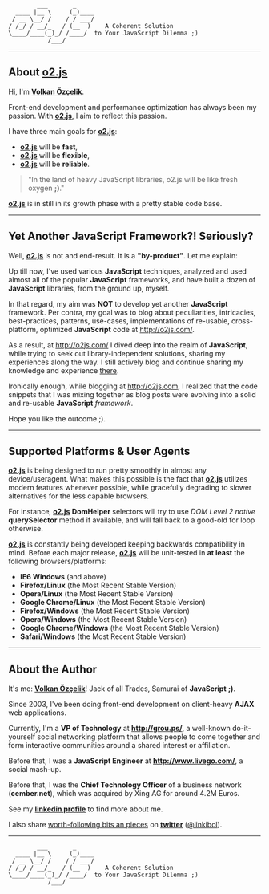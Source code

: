            ___       _
      ____ |__ \     (_)____
     / __ \__/ /    / / ___/
    / /_/ / __/_   / (__  )    A Coherent Solution
    \____/____(_)_/ /____/  to Your JavaScript Dilemma ;)
               /___/

--------------------------------------------------------------------------------

## About **[o2.js][2]**

Hi, I'm **[Volkan Özçelik][1]**.

Front-end development and performance optimization has always been my passion.
With **[o2.js][2]**, I aim to reflect this passion.

I have three main goals for **[o2.js][2]**:

* **[o2.js][2]** will be **fast**,
* **[o2.js][2]** will be **flexible**,
* **[o2.js][2]** will be **reliable**.

> "In the land of heavy JavaScript libraries,
> o2.js will be like fresh oxygen **;)**."

**[o2.js][2]** is in still in its growth phase with a pretty stable code base.

--------------------------------------------------------------------------------

## Yet Another JavaScript Framework?! Seriously?

Well, **[o2.js][2]** is not and end-result. It is a **"by-product"**.
Let me explain:

Up till now, I've used various **JavaScript** techniques, analyzed and used
almost all of the popular **JavaScript** frameworks, and have built a dozen
of **JavaScript** libraries, from the ground up, myself.

In that regard, my aim was **NOT** to develop yet another **JavaScript**
framework. Per contra, my goal was to blog about peculiarities,
intricacies, best-practices, patterns, use-cases, implementations of
re-usable, cross-platform, optimized **JavaScript** code at <http://o2js.com/>.

As a result, at <http://o2js.com/> I dived deep into the realm of
**JavaScript**, while trying to seek out library-independent solutions,
sharing my experiences along the way. I still actively blog and continue
sharing my knowledge and experience [there][2].

Ironically enough, while blogging at <http://o2js.com>, I realized that the code
snippets that I was mixing together as blog posts were evolving into a solid
and re-usable **JavaScript** *framework*.

Hope you like the outcome ;).

--------------------------------------------------------------------------------

## Supported Platforms & User Agents

**[o2.js][2]** is being designed to run pretty smoothly in almost any
device/useragent. What makes this possible is the fact that **[o2.js][2]**
utilizes modern features whenever possible, while gracefully degrading to slower
alternatives for the less capable browsers.

For instance, **[o2.js][2]** **DomHelper** selectors will try to use
*DOM Level 2* *native* **querySelector** method if available, and will fall back
to a good-old for loop otherwise.

**[o2.js][2]** is constantly being developed keeping backwards compatibility in
mind. Before each major release, **[o2.js][2]** will be unit-tested in
**at least** the following browsers/platforms:

* **IE6 Windows** (and above)
* **Firefox/Linux** (the Most Recent Stable Version)
* **Opera/Linux** (the Most Recent Stable Version)
* **Google Chrome/Linux** (the Most Recent Stable Version)
* **Firefox/Windows** (the Most Recent Stable Version)
* **Opera/Windows** (the Most Recent Stable Version)
* **Google Chrome/Windows** (the Most Recent Stable Version)
* **Safari/Windows** (the Most Recent Stable Version)

--------------------------------------------------------------------------------

## About the Author

It's me: **[Volkan Özçelik][1]**!
Jack of all Trades, Samurai of **JavaScript** **;)**.

Since 2003, I've been doing front-end development on client-heavy **AJAX** web
applications.

Currently, I'm a **VP of Technology** at **<http://grou.ps/>**, a well-known
do-it-yourself social networking platform that allows people to come together
and form interactive communities around a shared interest or affiliation.

Before that, I was a **JavaScript Engineer** at **<http://www.livego.com/>**,
a social mash-up.

Before that, I was the **Chief Technology Officer** of a business network
(**cember.net**), which was acquired by Xing AG for around 4.2M Euros.

See my **[linkedin profile][1]** to find more about me.

I also share [worth-following bits an pieces][3] on **[twitter][3]**
([@linkibol][3]).

[1]: http://linkedin.com/in/volkanozcelik "Volkan Özçelik (LinkedIn)"
[2]: http://o2js.com/ "o2js.com - A Coherent Solution to Your JavaScript Dilemma"
[3]: http://twitter.com/linkibol "linkibol.com - Web2.0 Social Bookmarking"

--------------------------------------------------------------------------------
            ___       _
      ____ |__ \     (_)____
     / __ \__/ /    / / ___/
    / /_/ / __/_   / (__  )    A Coherent Solution
    \____/____(_)_/ /____/  to Your JavaScript Dilemma ;)
               /___/
